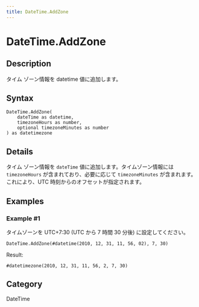 ```yaml
---
title: DateTime.AddZone
---
```


# DateTime.AddZone


## Description

タイム ゾーン情報を datetime 値に追加します。


## Syntax

```powerquery
DateTime.AddZone(
    dateTime as datetime,
    timezoneHours as number,
    optional timezoneMinutes as number
) as datetimezone
```


## Details

タイム ゾーン情報を <code>dateTime</code> 値に追加します。タイムゾーン情報には <code>timezoneHours</code> が含まれており、必要に応じて <code>timezoneMinutes</code> が含まれます。これにより、UTC 時刻からのオフセットが指定されます。


## Examples

### Example #1 
タイムゾーンを UTC+7:30 (UTC から 7 時間 30 分後) に設定してください。
```powerquery
DateTime.AddZone(#datetime(2010, 12, 31, 11, 56, 02), 7, 30)
```

Result: 
```powerquery
#datetimezone(2010, 12, 31, 11, 56, 2, 7, 30)
```




## Category
DateTime
